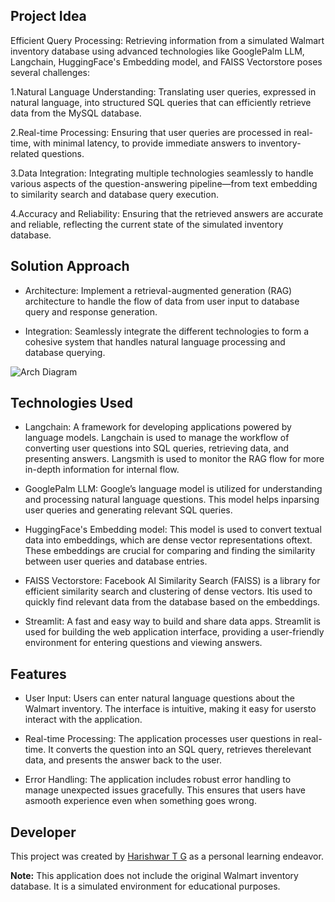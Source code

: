 ## Project Idea

Efficient Query Processing: Retrieving information from a simulated Walmart inventory database using advanced technologies like GooglePalm LLM, Langchain, HuggingFace's Embedding model, and FAISS Vectorstore poses several challenges:

1.Natural Language Understanding: Translating user queries, expressed in natural language, into structured SQL queries that can efficiently retrieve data from the MySQL database.

2.Real-time Processing: Ensuring that user queries are processed in real-time, with minimal latency, to provide immediate answers to inventory-related questions.

3.Data Integration: Integrating multiple technologies seamlessly to handle various aspects of the question-answering pipeline—from text embedding to similarity search and database query execution.

4.Accuracy and Reliability: Ensuring that the retrieved answers are accurate and reliable, reflecting the current state of the simulated inventory database.

## Solution Approach
- Architecture: Implement a retrieval-augmented generation (RAG) architecture to handle the flow of data from user input to database query and response generation.

- Integration: Seamlessly integrate the different technologies to form a cohesive system that handles natural language processing and database querying.

![Arch Diagram](https://python.langchain.com/v0.1/assets/images/sql_usecase-d432701261f05ab69b38576093718cf3.png)

## Technologies Used
- Langchain: A framework for developing applications powered by language models. Langchain is used to manage the workflow of converting user questions into SQL queries, retrieving data, and presenting answers. Langsmith is used to monitor the RAG flow for more in-depth information for internal flow.

- GooglePalm LLM: Google’s language model is utilized for understanding and processing natural language questions. This model helps inparsing user queries and generating relevant SQL queries.

- HuggingFace's Embedding model: This model is used to convert textual data into embeddings, which are dense vector representations oftext. These embeddings are crucial for comparing and finding the similarity between user queries and database entries.

- FAISS Vectorstore: Facebook AI Similarity Search (FAISS) is a library for efficient similarity search and clustering of dense vectors. Itis used to quickly find relevant data from the database based on the embeddings.

- Streamlit: A fast and easy way to build and share data apps. Streamlit is used for building the web application interface, providing a user-friendly environment for entering questions and viewing answers.

## Features
- User Input: Users can enter natural language questions about the Walmart inventory. The interface is intuitive, making it easy for usersto interact with the application.

- Real-time Processing: The application processes user questions in real-time. It converts the question into an SQL query, retrieves therelevant data, and presents the answer back to the user.

- Error Handling: The application includes robust error handling to manage unexpected issues gracefully. This ensures that users have asmooth experience even when something goes wrong.

## Developer
This project was created by [Harishwar T G](https://www.linkedin.com/in/harishwartg/) as a personal learning endeavor.

**Note:** This application does not include the original Walmart inventory database. It is a simulated environment for educational purposes.
        